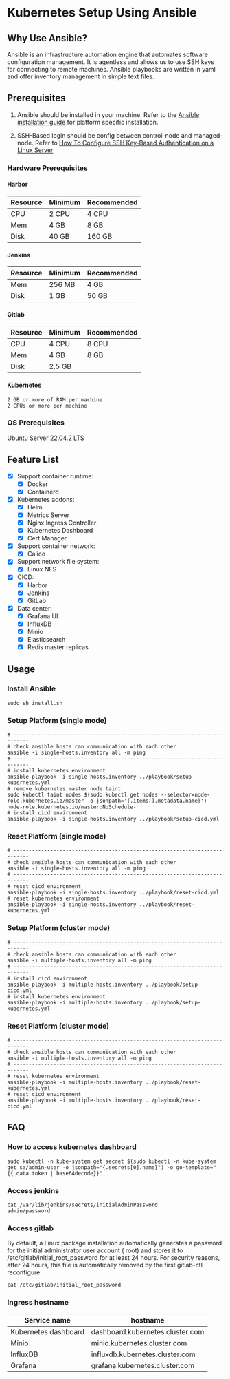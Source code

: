 # Kubernetes Setup Using Ansible

## Why Use Ansible?

Ansible is an infrastructure automation engine that automates software configuration management. It is agentless and
allows us to use SSH keys for connecting to remote machines. Ansible playbooks are written in yaml and offer inventory
management in simple text files.

## Prerequisites

1. Ansible should be installed in your machine. Refer to
   the [Ansible installation guide](https://docs.ansible.com/ansible/latest/installation_guide/intro_installation.html)
   for platform specific installation.

2. SSH-Based login should be config between control-node and managed-node. Refer
   to [How To Configure SSH Key-Based Authentication on a Linux Server](https://www.digitalocean.com/community/tutorials/how-to-configure-ssh-key-based-authentication-on-a-linux-server)

### Hardware Prerequisites

#### Harbor

| Resource | Minimum | Recommended |
|----------|---------|-------------|
| CPU      | 2 CPU   | 4 CPU       |
| Mem      | 4 GB    | 8 GB        |
| Disk     | 40 GB   | 160 GB      |

#### Jenkins

| Resource | Minimum | Recommended |
|----------|---------|-------------|
| Mem      | 256 MB  | 4 GB        |
| Disk     | 1 GB    | 50 GB       |

#### Gitlab

| Resource | Minimum | Recommended |
|----------|---------|-------------|
| CPU      | 4 CPU   | 8 CPU       |
| Mem      | 4 GB    | 8 GB        |
| Disk     | 2.5 GB  |             |

#### Kubernetes

```text
2 GB or more of RAM per machine
2 CPUs or more per machine
```

### OS Prerequisites

Ubuntu Server 22.04.2 LTS

## Feature List

- [x] Support container runtime:
    - [x] Docker
    - [x] Containerd
- [x] Kubernetes addons:
    - [x] Helm
    - [x] Metrics Server
    - [x] Nginx Ingress Controller
    - [x] Kubernetes Dashboard
    - [x] Cert Manager
- [x] Support container network:
    - [x] Calico
- [x] Support network file system:
    - [x] Linux NFS
- [x] CICD:
    - [x] Harbor
    - [x] Jenkins
    - [x] GitLab
- [x] Data center:
    - [x] Grafana UI
    - [x] InfluxDB
    - [x] Minio
    - [x] Elasticsearch
    - [x] Redis master replicas

## Usage

### Install Ansible

```shell
sudo sh install.sh
```

### Setup Platform (single mode)

```shell
# ---------------------------------------------------------------------------
# check ansible hosts can communication with each other 
ansible -i single-hosts.inventory all -m ping
# ---------------------------------------------------------------------------
# install kubernetes environment
ansible-playbook -i single-hosts.inventory ../playbook/setup-kubernetes.yml
# remove kubernetes master node taint
sudo kubectl taint nodes $(sudo kubectl get nodes --selector=node-role.kubernetes.io/master -o jsonpath='{.items[].metadata.name}') node-role.kubernetes.io/master:NoSchedule-
# install cicd environment
ansible-playbook -i single-hosts.inventory ../playbook/setup-cicd.yml
```

### Reset Platform (single mode)

```shell
# ---------------------------------------------------------------------------
# check ansible hosts can communication with each other 
ansible -i single-hosts.inventory all -m ping
# ---------------------------------------------------------------------------
# reset cicd environment
ansible-playbook -i single-hosts.inventory ../playbook/reset-cicd.yml
# reset kubernetes environment
ansible-playbook -i single-hosts.inventory ../playbook/reset-kubernetes.yml
```

### Setup Platform (cluster mode)

```shell
# ---------------------------------------------------------------------------
# check ansible hosts can communication with each other 
ansible -i multiple-hosts.inventory all -m ping
# ---------------------------------------------------------------------------
# install cicd environment
ansible-playbook -i multiple-hosts.inventory ../playbook/setup-cicd.yml
# install kubernetes environment
ansible-playbook -i multiple-hosts.inventory ../playbook/setup-kubernetes.yml
```

### Reset Platform (cluster mode)

```shell
# ---------------------------------------------------------------------------
# check ansible hosts can communication with each other 
ansible -i multiple-hosts.inventory all -m ping
# ---------------------------------------------------------------------------
# reset kubernetes environment
ansible-playbook -i multiple-hosts.inventory ../playbook/reset-kubernetes.yml
# reset cicd environment
ansible-playbook -i multiple-hosts.inventory ../playbook/reset-cicd.yml
```

## FAQ

### How to access kubernetes dashboard

```shell
sudo kubectl -n kube-system get secret $(sudo kubectl -n kube-system get sa/admin-user -o jsonpath="{.secrets[0].name}") -o go-template="{{.data.token | base64decode}}"
```

### Access jenkins

```shell
cat /var/lib/jenkins/secrets/initialAdminPassword
admin/password
```

### Access gitlab

By default, a Linux package installation automatically generates a password for the initial administrator user account (
root) and stores it to /etc/gitlab/initial_root_password for at least 24 hours. For security reasons, after 24 hours,
this file is automatically removed by the first gitlab-ctl reconfigure.

```shell
cat /etc/gitlab/initial_root_password
```

### Ingress hostname

| Service name         | hostname                         |
|----------------------|----------------------------------|
| Kubernetes dashboard | dashboard.kubernetes.cluster.com |
| Minio                | minio.kubernetes.cluster.com     |
| InfluxDB             | influxdb.kubernetes.cluster.com  |
| Grafana              | grafana.kubernetes.cluster.com   |